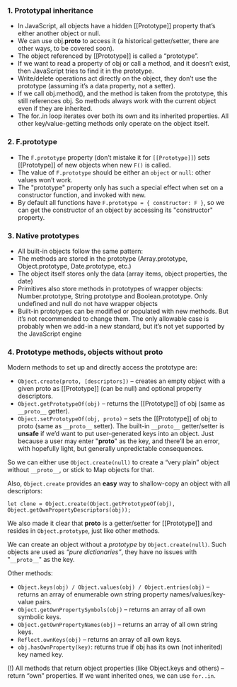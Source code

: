 ### 1. Prototypal inheritance
* In JavaScript, all objects have a hidden [[Prototype]] property that’s either another object or null.
* We can use obj.__proto__ to access it (a historical getter/setter, there are other ways, to be covered soon).
* The object referenced by [[Prototype]] is called a “prototype”.
* If we want to read a property of obj or call a method, and it doesn’t exist, then JavaScript tries to find it in the prototype.
* Write/delete operations act directly on the object, they don’t use the prototype (assuming it’s a data property, not a setter).
* If we call obj.method(), and the method is taken from the prototype, this still references obj. So methods always work with the current object even if they are inherited.
* The for..in loop iterates over both its own and its inherited properties. All other key/value-getting methods only operate on the object itself.

### 2. F.prototype
* The `F.prototype` property (don’t mistake it for `[[Prototype]]`) sets [[Prototype]] of new objects when new `F()` is called.
* The value of `F.prototype` should be either an `object` or `null`: other values won’t work.
* The "prototype" property only has such a special effect when set on a constructor function, and invoked with new.
* By default all functions have `F.prototype = { constructor: F }`, so we can get the constructor of an object by accessing its "constructor" property.
### 3. Native prototypes
* All built-in objects follow the same pattern:
*  The methods are stored in the prototype (Array.prototype, Object.prototype, Date.prototype, etc.)
* The object itself stores only the data (array items, object properties, the date)
*  Primitives also store methods in prototypes of wrapper objects: Number.prototype, String.prototype and Boolean.prototype. Only undefined and null do not have wrapper objects
*  Built-in prototypes can be modified or populated with new methods. But it’s not recommended to change them. The only allowable case is probably when we add-in a new standard, but it’s not yet supported by the JavaScript engine
### 4. Prototype methods, objects without __proto__
Modern methods to set up and directly access the prototype are:

* `Object.create(proto, [descriptors])` – creates an empty object with a given proto as [[Prototype]] (can be null) and optional property descriptors.
* `Object.getPrototypeOf(obj)` – returns the [[Prototype]] of obj (same as `__proto__` getter).
* `Object.setPrototypeOf(obj, proto)` – sets the [[Prototype]] of obj to proto (same as `__proto__` setter).
The built-in `__proto__` getter/setter is **unsafe** if we’d want to put user-generated keys into an object. Just because a user may enter "__proto__" as the key, and there’ll be an error, with hopefully light, but generally unpredictable consequences.

So we can either use `Object.create(null)` to create a “very plain” object without `__proto__`, or stick to Map objects for that.

Also, `Object.create` provides an **easy** way to shallow-copy an object with all descriptors:

`let clone = Object.create(Object.getPrototypeOf(obj), Object.getOwnPropertyDescriptors(obj));`

We also made it clear that __proto__ is a getter/setter for [[Prototype]] and resides in `Object.prototype`, just like other methods.

We can create an object without a _prototype_ by `Object.create(null)`. Such objects are used as _“pure dictionaries”_, they have no issues with "`__proto__`" as the key.

Other methods:

* `Object.keys(obj) / Object.values(obj) / Object.entries(obj)` – returns an array of enumerable own string property names/values/key-value pairs.
* `Object.getOwnPropertySymbols(obj)` – returns an array of all own symbolic keys.
* `Object.getOwnPropertyNames(obj)` – returns an array of all own string keys.
* `Reflect.ownKeys(obj)` – returns an array of all own keys.
* `obj.hasOwnProperty(key)`: returns true if obj has its own (not inherited) key named key.

(!) All methods that return object properties (like Object.keys and others) – return “own” properties. If we want inherited ones, we can use `for..in`.